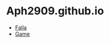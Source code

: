 # Aph2909.github.io

- [Falla](https://aph2909.github.io/falla/)
- [Game](https://aph2909.github.io/game/)
